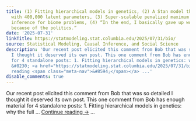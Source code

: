 ```yaml
---
title: (1) Fitting hierarchical models in genetics, (2) A Stan model that runs faster
  with 400,000 latent parameters, (3) Super-scalable penalized maximum likelihood
  inference for biome problems, (4) “In the end, I basically gave up working on biology
  because of the politics.”
date: '2025-07-31'
linkTitle: https://statmodeling.stat.columbia.edu/2025/07/31/bio/
source: Statistical Modeling, Causal Inference, and Social Science
description: 'Our recent post elicited this comment from Bob that was so detailed
  I thought it deserved its own post. This one comment from Bob has enough material
  for 4 standalone posts: 1. Fitting hierarchical models in genetics: why the full
  &#8230; <a href="https://statmodeling.stat.columbia.edu/2025/07/31/bio/">Continue
  reading <span class="meta-nav">&#8594;</span></a> ...'
disable_comments: true
---
```

Our recent post elicited this comment from Bob that was so detailed I thought it deserved its own post. This one comment from Bob has enough material for 4 standalone posts: 1. Fitting hierarchical models in genetics: why the full &#8230; <a href="https://statmodeling.stat.columbia.edu/2025/07/31/bio/">Continue reading <span class="meta-nav">&#8594;</span></a> ...
